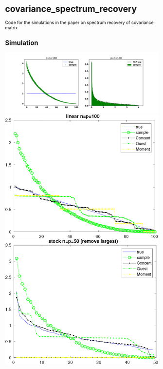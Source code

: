 # covariance_spectrum_recovery
Code for the simulations in the paper on spectrum recovery of covariance matrix

## Simulation

![Sample](./figures/sample100-eps-converted-to.png '')
![Linear](./figures/linear_spectrum_100-eps-converted-to.png '')
![Stock](./figures/stock_spectrum_50_1-eps-converted-to.png '')
